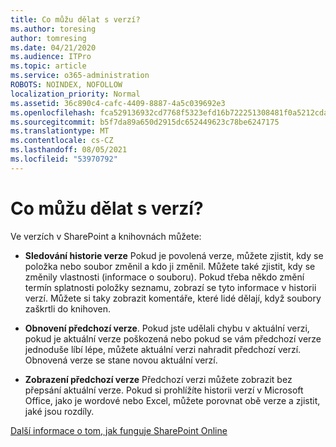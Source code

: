 ```yaml
---
title: Co můžu dělat s verzí?
ms.author: toresing
author: tomresing
ms.date: 04/21/2020
ms.audience: ITPro
ms.topic: article
ms.service: o365-administration
ROBOTS: NOINDEX, NOFOLLOW
localization_priority: Normal
ms.assetid: 36c890c4-cafc-4409-8887-4a5c039692e3
ms.openlocfilehash: fca529136932cd7768f5323efd16b722251308481f0a5212cda5ac5e7dc591d1
ms.sourcegitcommit: b5f7da89a650d2915dc652449623c78be6247175
ms.translationtype: MT
ms.contentlocale: cs-CZ
ms.lasthandoff: 08/05/2021
ms.locfileid: "53970792"
---
```

# <a name="what-can-i-do-with-versioning"></a>Co můžu dělat s verzí?

Ve verzích v SharePoint a knihovnách můžete:
  
- **Sledování historie verze** Pokud je povolená verze, můžete zjistit, kdy se položka nebo soubor změnil a kdo ji změnil. Můžete také zjistit, kdy se změnily vlastnosti (informace o souboru). Pokud třeba někdo změní termín splatnosti položky seznamu, zobrazí se tyto informace v historii verzí. Můžete si taky zobrazit komentáře, které lidé dělají, když soubory zaškrtli do knihoven. 
    
- **Obnovení předchozí verze**. Pokud jste udělali chybu v aktuální verzi, pokud je aktuální verze poškozená nebo pokud se vám předchozí verze jednoduše líbí lépe, můžete aktuální verzi nahradit předchozí verzí. Obnovená verze se stane novou aktuální verzí. 
    
- **Zobrazení předchozí verze** Předchozí verzi můžete zobrazit bez přepsání aktuální verze. Pokud si prohlížíte historii verzí v Microsoft Office, jako je wordové nebo Excel, můžete porovnat obě verze a zjistit, jaké jsou rozdíly. 
    
[Další informace o tom, jak funguje SharePoint Online](https://go.microsoft.com/fwlink/?linkid=875710)
  


